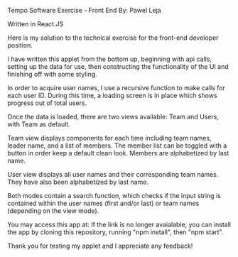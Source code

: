 Tempo Software Exercise - Front End
By: Pawel Leja

Written in React.JS

Here is my solution to the technical exercise for the front-end developer position. 

I have written this applet from the bottom up, beginning with api calls, setting up the data for use,
then constructing the functionality of the UI and finishing off with some styling.

In order to acquire user names, I use a recursive function to make calls for each user ID. During this time, a loading screen
is in place which shows progress out of total users.

Once the data is loaded, there are two views available: Team and Users, with Team as default.

Team view displays components for each time including team names, leader name, and a list of members. The member list can be toggled
with a button in order keep a default clean look. Members are alphabetized by last name.

User view displays all user names and their corresponding team names. They have also been alphabetized by last name.

Both modes contain a search function, which checks if the input string is contained within the user names (first and/or last) or team names (depending on the view mode).

You may access this app at:
If the link is no longer avaialable, you can install the app by cloning this repository, running "npm install", then "npm start".

Thank you for testing my applet and I appreciate any feedback!